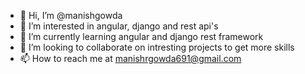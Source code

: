 - 👋 Hi, I’m @manishgowda
- 👀 I’m interested in angular, django and rest api's
- 🌱 I’m currently learning angular and django rest framework
- 💞️ I’m looking to collaborate on intresting projects to get more skills
- 📫 How to reach me at manishrgowda691@gmail.com

<!---
manishgowda/manishgowda is a ✨ special ✨ repository because its `README.md` (this file) appears on your GitHub profile.
You can click the Preview link to take a look at your changes.
--->
